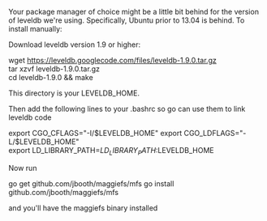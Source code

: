 Your package manager of choice might be a little bit behind for the version of leveldb we're using.  Specifically, Ubuntu prior to 13.04 is behind.  To install manually:

Download leveldb version 1.9 or higher:

wget https://leveldb.googlecode.com/files/leveldb-1.9.0.tar.gz  
tar xzvf leveldb-1.9.0.tar.gz  
cd leveldb-1.9.0 && make   

This directory is your LEVELDB_HOME.

Then add the following lines to your .bashrc so go can use them to link leveldb code

export CGO_CFLAGS="-I/$LEVELDB_HOME"  
export CGO_LDFLAGS="-L/$LEVELDB_HOME"  
export LD_LIBRARY_PATH=$LD_LIBRARY_PATH:$LEVELDB_HOME  

Now run 

go get github.com/jbooth/maggiefs/mfs 
go install github.com/jbooth/maggiefs/mfs 

and you'll have the maggiefs binary installed
